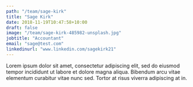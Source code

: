 ```yaml
---
path: "/team/sage-kirk"
title: "Sage Kirk"
date: 2018-11-19T10:47:58+10:00
draft: false
image: "/team/sage-kirk-485982-unsplash.jpg"
jobtitle: "Accountant"
email: "sage@test.com"
linkedinurl: "www.linkedin.com/sagekirk21"
---
```


Lorem ipsum dolor sit amet, consectetur adipiscing elit, sed do eiusmod tempor incididunt ut labore et dolore magna aliqua. Bibendum arcu vitae elementum curabitur vitae nunc sed. Tortor at risus viverra adipiscing at in.

